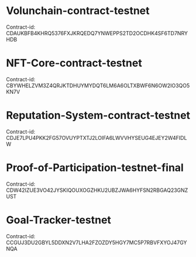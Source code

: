 # Volunchain-contract-testnet
Contract-id: CDAUKBFB4KHRQ5376FXJKRQEDQ7YNWEPPS2TD2OCDHK4SF6TD7NRYHDB

# NFT-Core-contract-testnet
Contract-id: CBYWHELZVM3Z4QRJKTDHUYMYDQT6LM6A6OLTXBWF6N6OW2IO3QO5KN7V

# Reputation-System-contract-testnet
Contract-id: CDJE7LPU4PKK2FG57OVUYPTXTJ2LOIFA6LWVVHYSEUG4EJEY2W4FIDLW

# Proof-of-Participation-testnet-final
Contract-id: CDW42IZUE3VO42JYSKIQOUXOGZHKU2UBZJWA6HYFSN2RBGAQ23GNZUST

# Goal-Tracker-testnet
Contract-id: CCGUJ3DU2GBYL5DDXN2V7LHA2FZOZDY5HGY7MC5P7RBVFXYOJ47GYNQA
